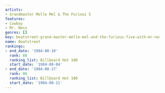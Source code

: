 ```yaml
---
artists:
- Grandmaster Melle Mel & The Furious 5
features:
- Cowboy
- Mr. Ness
genres: []
key: beatstreet-grand-master-melle-mel-and-the-furious-five-with-mr-ness-cowboy
name: Beatstreet
rankings:
- end_date: '1984-08-10'
  rank: 88
  ranking_list: Billboard Hot 100
  start_date: '1984-08-04'
- end_date: '1984-08-17'
  rank: 86
  ranking_list: Billboard Hot 100
  start_date: '1984-08-11'
---
```


